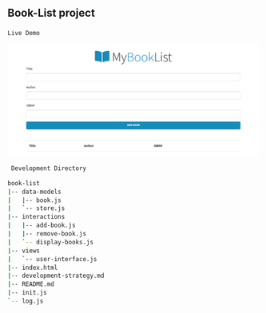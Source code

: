 ## Book-List project 
`Live Demo` 

![](BookList.png)

` Development Directory` 

```bash
book-list
|-- data-models
|   |-- book.js
|   `-- store.js
|-- interactions
|   |-- add-book.js
|   |-- remove-book.js
|   `-- display-books.js
|-- views
|   `-- user-interface.js
|-- index.html
|-- development-strategy.md
|-- README.md
|-- init.js
`-- log.js
```

